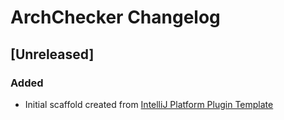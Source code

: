 <!-- Keep a Changelog guide -> https://keepachangelog.com -->

# ArchChecker Changelog

## [Unreleased]
### Added
- Initial scaffold created from [IntelliJ Platform Plugin Template](https://github.com/JetBrains/intellij-platform-plugin-template)
